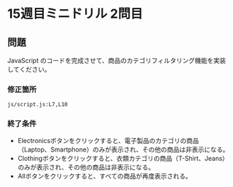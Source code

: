 # 15週目ミニドリル 2問目

## 問題

JavaScript のコードを完成させて、商品のカテゴリフィルタリング機能を実装してください。

### 修正箇所

`js/script.js:L7,L10`

### 終了条件

- Electronicsボタンをクリックすると、電子製品のカテゴリの商品（Laptop、Smartphone）のみが表示され、その他の商品は非表示になる。
- Clothingボタンをクリックすると、衣類カテゴリの商品（T-Shirt、Jeans）のみが表示され、その他の商品は非表示になる。
- Allボタンをクリックすると、すべての商品が再度表示される。